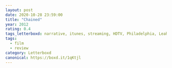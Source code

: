 ```yaml
---
layout: post 
date: 2020-10-28 23:59:00
title: "Chained"
year: 2012
rating: 0.4
tags_letterboxd: narrative, itunes, streaming, HDTV, Philadelphia, Leah, robtober
tags:
  - film
  - review
category: Letterboxd
canonical: https://boxd.it/1qKtjl
---
```

